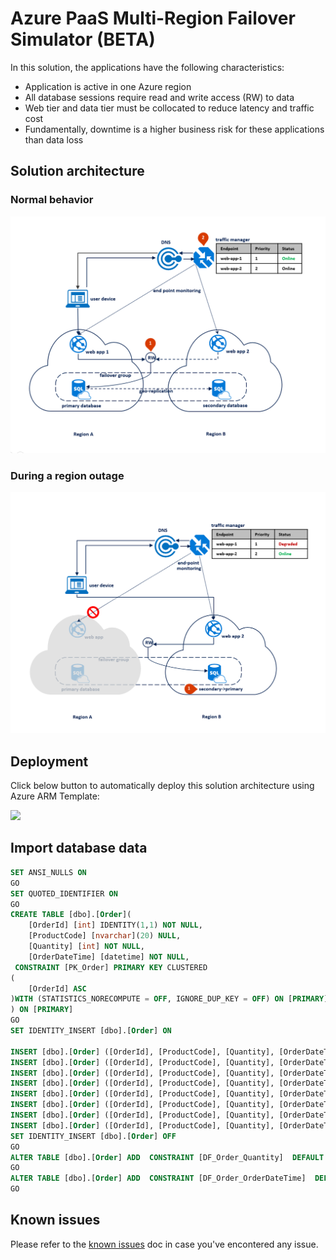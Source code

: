 # Azure PaaS Multi-Region Failover Simulator (BETA)

In this solution, the applications have the following characteristics:

* Application is active in one Azure region
* All database sessions require read and write access (RW) to data
* Web tier and data tier must be collocated to reduce latency and traffic cost
* Fundamentally, downtime is a higher business risk for these applications than data loss

## Solution architecture

### Normal behavior

![Architecture](media/archi-1.png)

### During a region outage

![Architecture](media/archi-2.png)

## Deployment

Click below button to automatically deploy this solution architecture using Azure ARM Template:

<a href="https://portal.azure.com/#create/Microsoft.Template/uri/https%3A%2F%2Fraw.githubusercontent.com%2Fjdmsft%2FAzurePaaSMultiRegion%2Fmaster%2Fdeployment%2FazureDeployment.json" target="_blank"><img src="https://aka.ms/deploytoazurebutton"/></a>

## Import database data

````sql
SET ANSI_NULLS ON
GO
SET QUOTED_IDENTIFIER ON
GO
CREATE TABLE [dbo].[Order](
	[OrderId] [int] IDENTITY(1,1) NOT NULL,
	[ProductCode] [nvarchar](20) NULL,
	[Quantity] [int] NOT NULL,
	[OrderDateTime] [datetime] NOT NULL,
 CONSTRAINT [PK_Order] PRIMARY KEY CLUSTERED 
(
	[OrderId] ASC
)WITH (STATISTICS_NORECOMPUTE = OFF, IGNORE_DUP_KEY = OFF) ON [PRIMARY]
) ON [PRIMARY]
GO
SET IDENTITY_INSERT [dbo].[Order] ON 

INSERT [dbo].[Order] ([OrderId], [ProductCode], [Quantity], [OrderDateTime]) VALUES (1, N'001', 32, CAST(N'2021-06-01T10:54:17.413' AS DateTime))
INSERT [dbo].[Order] ([OrderId], [ProductCode], [Quantity], [OrderDateTime]) VALUES (2, N'002', 38, CAST(N'2021-06-02T03:24:58.713' AS DateTime))
INSERT [dbo].[Order] ([OrderId], [ProductCode], [Quantity], [OrderDateTime]) VALUES (3, N'003', 591, CAST(N'2021-06-02T03:33:10.513' AS DateTime))
INSERT [dbo].[Order] ([OrderId], [ProductCode], [Quantity], [OrderDateTime]) VALUES (5, N'004', 18, CAST(N'2021-06-08T07:43:20.567' AS DateTime))
INSERT [dbo].[Order] ([OrderId], [ProductCode], [Quantity], [OrderDateTime]) VALUES (6, N'005', 82, CAST(N'2021-06-08T07:43:22.850' AS DateTime))
INSERT [dbo].[Order] ([OrderId], [ProductCode], [Quantity], [OrderDateTime]) VALUES (7, N'006', 78, CAST(N'2021-06-10T09:08:18.537' AS DateTime))
INSERT [dbo].[Order] ([OrderId], [ProductCode], [Quantity], [OrderDateTime]) VALUES (8, N'007', 36, CAST(N'2021-06-10T09:08:19.847' AS DateTime))
INSERT [dbo].[Order] ([OrderId], [ProductCode], [Quantity], [OrderDateTime]) VALUES (9, N'008', 93, CAST(N'2021-06-10T09:08:20.863' AS DateTime))
SET IDENTITY_INSERT [dbo].[Order] OFF
GO
ALTER TABLE [dbo].[Order] ADD  CONSTRAINT [DF_Order_Quantity]  DEFAULT (floor(rand()*(((25)-(10))+(1)))+(10)) FOR [Quantity]
GO
ALTER TABLE [dbo].[Order] ADD  CONSTRAINT [DF_Order_OrderDateTime]  DEFAULT (getdate()) FOR [OrderDateTime]
GO
````

## Known issues

Please refer to the [known issues](known-issue.md) doc in case you've encontered any issue.